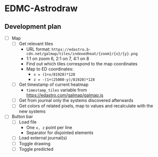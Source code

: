 EDMC-Astrodraw
==============

## Development plan

- [ ] Map
  - [ ] Get relevant tiles
    - URL format: `https://edastro.b-cdn.net/galmap/tiles/indexedheat/{zoom}/{x}/{y}.png`
    - 1:1 on zoom 6, 2:1 on 7, 4:1 on 8
    - Find out which tiles correspond to the map coordinates
    - Map to ED coordinates:
      - `x = (1+x/81920)*128`
      - `z = -(1+(25000-y)/81920)*128`
  - [ ] Get timestamp of current heatmap
    - `timestamp_tiles` variable from https://edastro.com/galmap/galmap.js
  - [ ] Get from journal only the systems discovered afterwards
  - [ ] Get colors of related pixels, map to values and recalculate with the new systems
- [ ] Button bar
  - [ ] Load file
    - One `x, z` point per line
    - Separator for disjointed elements
  - [ ] Load external journal(s)
  - [ ] Toggle drawing
  - [ ] Toggle predicted